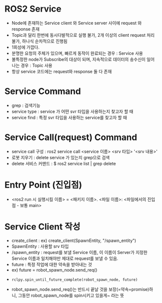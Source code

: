 # ROS2 Service
- Node에 존재하는 Service client 와 Service server 사이에 request 와 response 존재 
- Topic과 달리 한번에 동시다발적으로 실행 불가, 2개 이상의 client request 처리 불가, 하나식 순차적으로 진행됨
- 1회성에 가깝다.
- 분명한 요청의 주체가 있으며, 빠르게 동작이 완료되는 경우 : Service 사용    
- 불특정한 node가 Subscribe의 대상이 되며, 지속적으로 데이터의 송수신이 일어나는 경우 : Topic 사용
- 항상 service 코드에는 request와 response 둘 다 존재

# Service Command
- grep : 검색기능
- service type : service 가 어떤 svr 타입을 사용하는지 찾고자 할 때 
- service find : 특정 svr 타입을 사용하는 service를 찾고자 할 때

# Service Call(request) Command
- service call 구성 : ros2 service call <service 이름> <srv 타입> '<srv 내용>'
- 로봇 지우기 : delete service 가 있는지 grep으로 검색
- delete 서비스 커맨드 : $ ros2 service list | grep delete

# Entry Point (진입점)
- <ros2 run 시 실행시킬 이름> = <패키지 이름>. <파일 이름>: <파일에서의 진입점 - 보통 main>

# Service Client 작성
- create_client : ex) create_client(SpawnEntity, "/spawn_entity")
- SpawnEntity : 사용할 srv 타입
- /spawn_entity : request를 보낼 Service 이름, 이 이름이 Server가 지정한 Service 이름과 일치해야만 제대로 request를 보낼 수 있음.
- future : 특정 작업에 대한 약속을 받아내는 것
- ex) future = robot_spawn_node.send_req()
-     rclpy.spin_until_future_complete(robot_spawn_node, future) 
- robot_spawn_node.send_req()는 반드시 끝날 것을 보장(=약속=promise)하니, 그동안 robot_spawn_node를 spin시키고 있을게~ 라는 뜻
